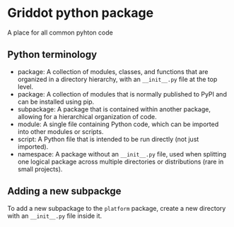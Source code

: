 ﻿# Griddot python package
A place for all common pyhton code

## Python terminology

- package: A collection of modules, classes, and functions that are organized in a directory hierarchy, with an `__init__.py` file at the top level.
- package: A collection of modules that is normally published to PyPI and can be installed using pip.
- subpackage: A package that is contained within another package, allowing for a hierarchical organization of code.
- module: A single file containing Python code, which can be imported into other modules or scripts.
- script: A Python file that is intended to be run directly (not just imported).
- namespace: A package without an `__init__.py` file, used when splitting one logical package across multiple directories or distributions (rare in small projects).

## Adding a new subpackge

To add a new subpackage to the `platform` package, create a new directory with an `__init__.py` file inside it.